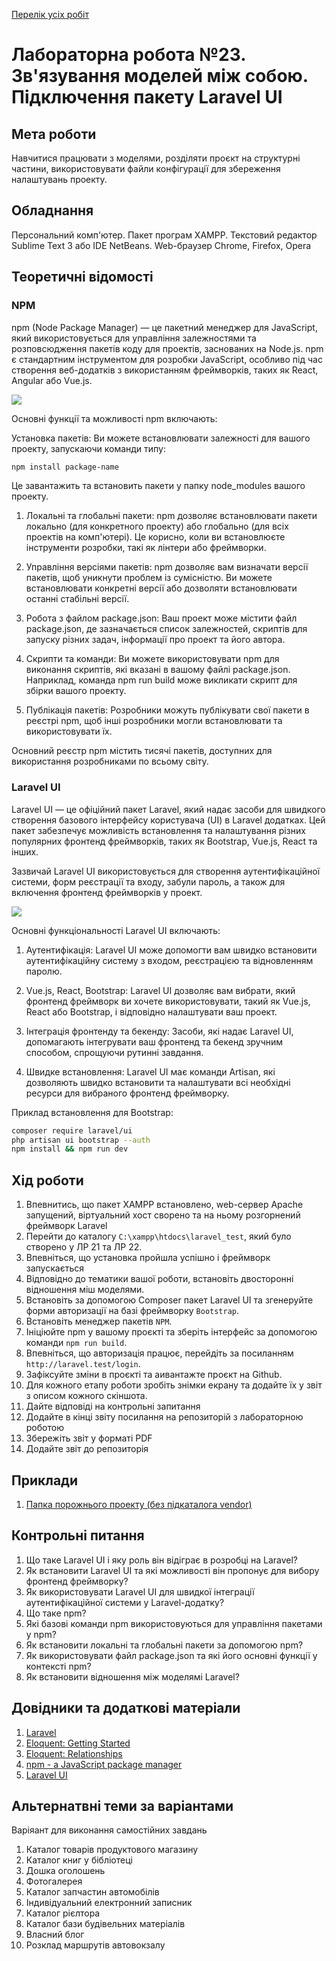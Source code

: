 [Перелік усіх робіт](README.md)

# Лабораторна робота №23. Зв'язування моделей між собою. Підключення пакету Laravel UI

## Мета роботи

Навчитися працювати з моделями, розділяти проєкт на структурні частини, використовувати файли конфігурації для збереження налаштувань проекту.

## Обладнання

Персональний комп'ютер. Пакет програм XAMPP. Текстовий редактор Sublime Text 3 або IDE NetBeans. Web-браузер Chrome, Firefox, Opera

## Теоретичні відомості


### NPM

npm (Node Package Manager) — це пакетний менеджер для JavaScript, який використовується для управління залежностями та розповсюдження пакетів коду для проектів, заснованих на Node.js. npm є стандартним інструментом для розробки JavaScript, особливо під час створення веб-додатків з використанням фреймворків, таких як React, Angular або Vue.js.

![](img/lab-23/23-010.png)

Основні функції та можливості npm включають:

Установка пакетів:
Ви можете встановлювати залежності для вашого проекту, запускаючи команди типу:

```sh
npm install package-name
```

Це завантажить та встановить пакети у папку node_modules вашого проекту.

1. Локальні та глобальні пакети:
npm дозволяє встановлювати пакети локально (для конкретного проекту) або глобально (для всіх проектів на комп'ютері). Це корисно, коли ви встановлюєте інструменти розробки, такі як лінтери або фреймворки.

2. Управління версіями пакетів:
npm дозволяє вам визначати версії пакетів, щоб уникнути проблем із сумісністю. Ви можете встановлювати конкретні версії або дозволяти встановлювати останні стабільні версії.

3. Робота з файлом package.json:
Ваш проект може містити файл package.json, де зазначається список залежностей, скриптів для запуску різних задач, інформації про проект та його автора.

4. Скрипти та команди:
Ви можете використовувати npm для виконання скриптів, які вказані в вашому файлі package.json. Наприклад, команда npm run build може викликати скрипт для збірки вашого проекту.

5. Публікація пакетів:
Розробники можуть публікувати свої пакети в реєстрі npm, щоб інші розробники могли встановлювати та використовувати їх.

Основний реєстр npm містить тисячі пакетів, доступних для використання розробниками по всьому світу.


### Laravel UI

Laravel UI — це офіційний пакет Laravel, який надає засоби для швидкого створення базового інтерфейсу користувача (UI) в Laravel додатках. Цей пакет забезпечує можливість встановлення та налаштування різних популярних фронтенд фреймворків, таких як Bootstrap, Vue.js, React та інших.

Зазвичай Laravel UI використовується для створення аутентифікаційної системи, форм реєстрації та входу, забули пароль, а також для включення фронтенд фреймворків у проект.

![](img/lab-23/23-020.png)

Основні функціональності Laravel UI включають:

1. Аутентифікація:
Laravel UI може допомогти вам швидко встановити аутентифікаційну систему з входом, реєстрацією та відновленням паролю.

2. Vue.js, React, Bootstrap:
Laravel UI дозволяє вам вибрати, який фронтенд фреймворк ви хочете використовувати, такий як Vue.js, React або Bootstrap, і відповідно налаштувати ваш проект.

3. Інтеграція фронтенду та бекенду:
Засоби, які надає Laravel UI, допомагають інтегрувати ваш фронтенд та бекенд зручним способом, спрощуючи рутинні завдання.

4. Швидке встановлення:
Laravel UI має команди Artisan, які дозволяють швидко встановити та налаштувати всі необхідні ресурси для вибраного фронтенд фреймворку.

Приклад встановлення для Bootstrap:

```sh
composer require laravel/ui
php artisan ui bootstrap --auth
npm install && npm run dev
```

## Хід роботи
1. Впевнитись, що пакет XAMPP встановлено, web-сервер Apache запущений, віртуальний хост сворено та на ньому розгорнений фреймворк Laravel
2. Перейти до каталогу `C:\xampp\htdocs\laravel_test`, який було створено у ЛР 21 та ЛР 22. 
3. Впевніться, що установка пройшла успішно і фреймворк запускається
4. Відповідно до тематики вашої роботи, встановіть двосторонні відношення міш моделями.
5.  Встановіть за допомогою Composer пакет Laravel UI та згенеруйте форми авторизації на базі фреймворку `Bootstrap`. 
6.  Встановіть менеджер пакетів `NPM`.
7.  Ініціюйте npm у вашому проєкті та зберіть інтерфейс за допомогою команди `npm run build`.
8.  Впевніться, що авторизація працює, перейдіть за посиланням `http://laravel.test/login`.
9.  Зафіксуйте зміни в проєкті та аивантажте проєкт на Github.
10. Для кожного етапу роботи зробіть знімки екрану та додайте їх у звіт з описом кожного скіншота.
11. Дайте відповіді на контрольні запитання
12. Додайте в кінці звіту посилання на репозиторій з лабораторною роботою
13. Збережіть звіт у форматі PDF
14. Додайте звіт до репозиторія

## Приклади

1. [Папка порожнього проекту (без підкаталога vendor)](src/lab-21/)


## Контрольні питання

1. Що таке Laravel UI і яку роль він відіграє в розробці на Laravel?
2. Як встановити Laravel UI та які можливості він пропонує для вибору фронтенд фреймворку?
3. Як використовувати Laravel UI для швидкої інтеграції аутентифікаційної системи у Laravel-додатку?
4. Що таке npm?
5. Які базові команди npm використовуються для управління пакетами у npm?
6. Як встановити локальні та глобальні пакети за допомогою npm?
7. Як використовувати файл package.json та які його основні функції у контексті npm?
8. Як встановити відношення між моделямі Laravel?


## Довідники та додаткові матеріали

1. [Laravel](https://laravel.com/)
2. [Eloquent: Getting Started](https://laravel.com/docs/10.x/eloquent)
3. [Eloquent: Relationships](https://laravel.com/docs/10.x/eloquent-relationships)
4. [npm - a JavaScript package manager](https://www.npmjs.com/package/npm)
5. [Laravel UI](https://github.com/laravel/ui)


## Альтернатвні теми за варіантами

Варіяант для виконання самостійних завдань

1. Каталог товарів продуктового магазину
2. Каталог книг у бібліотеці
3. Дошка оголошень
4. Фотогалерея
5. Каталог запчастин автомобілів
6. Індивідуальний електронний записник
7. Каталог рієлтора
8. Каталог бази будівельних матеріалів
9. Власний блог
10. Розклад маршрутів автовокзалу